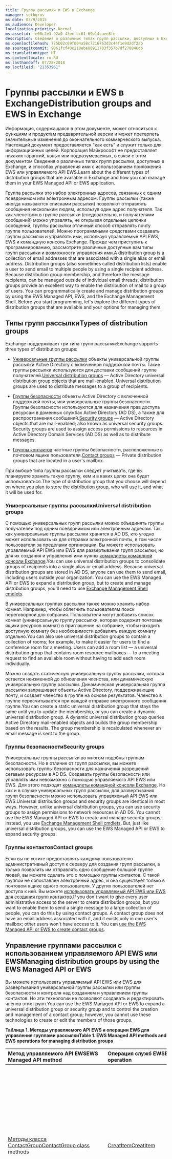 ```yaml
---
title: Группы рассылки и EWS в Exchange
manager: sethgros
ms.date: 03/9/2015
ms.audience: Developer
localization_priority: Normal
ms.assetid: fe08c2e3-92a0-43ec-bc61-69b14caee8fe
description: Сведения о различных типах групп рассылки, доступных в Exchange, и способах управления ими с использованием приложения EWS или управляемого API EWS.
ms.openlocfilehash: 725b02c69f004a58c7216763d3c44f1e9d2df2ab
ms.sourcegitcommit: 9061fcf40c218ebe88911783f357b7df278846db
ms.translationtype: HT
ms.contentlocale: ru-RU
ms.lasthandoff: 07/28/2018
ms.locfileid: "21353961"
---
```

# <a name="distribution-groups-and-ews-in-exchange"></a><span data-ttu-id="d599e-103">Группы рассылки и EWS в Exchange</span><span class="sxs-lookup"><span data-stu-id="d599e-103">Distribution groups and EWS in Exchange</span></span>

<span data-ttu-id="d599e-104">Информация, содержащаяся в этом документе, может относиться к функциям и продуктам предварительной версии и может претерпеть значительные изменения до окончательного коммерческого выпуска. Настоящий документ предоставляется "как есть" и служит только для информационных целей. Корпорация Майкрософт не предоставляет никаких гарантий, явных или подразумеваемых, в связи с этим документом Сведения о различных типах групп рассылки, доступных в Exchange, и способах управления ими с использованием приложения EWS или управляемого API EWS.</span><span class="sxs-lookup"><span data-stu-id="d599e-104">Learn about the different types of distribution groups that are available in Exchange and how you can manage them in your EWS Managed API or EWS application.</span></span>
  
<span data-ttu-id="d599e-p101">Группа рассылки  это набор электронных адресов, связанных с одним псевдонимом или электронным адресом. Группы рассылки (также иногда называются списками рассылки) позволяют отправлять сообщения нескольким людям, используя один адрес получателя. Так как членством в группе рассылки (следовательно, и получателями сообщений) можно управлять, не открывая отдельные цепочки сообщений, группы рассылки  отличный способ отправлять почту группе пользователей. Можно программными средствами создавать группы рассылки и управлять ими, используя управляемые API EWS, EWS и командную консоль Exchange. Прежде чем приступить к программированию, рассмотрите различные доступные вам типы групп рассылки и возможности управления ими.</span><span class="sxs-lookup"><span data-stu-id="d599e-p101">A distribution group is a collection of email addresses that are associated with a single alias or email address. Distribution groups (also sometimes called distribution lists) enable a user to send email to multiple people by using a single recipient address. Because distribution group membership, and therefore the message recipients, can be managed outside of individual email threads, distribution groups provide an excellent way to enable the distribution of mail to a group of users. You can programmatically create and manage distribution groups by using the EWS Managed API, EWS, and the Exchange Management Shell. Before you start programming, let's explore the different types of distribution groups that are available and your options for managing them.</span></span>
  
## <a name="types-of-distribution-groups"></a><span data-ttu-id="d599e-110">Типы групп рассылки</span><span class="sxs-lookup"><span data-stu-id="d599e-110">Types of distribution groups</span></span>

<span data-ttu-id="d599e-111">Exchange поддерживает три типа групп рассылки:</span><span class="sxs-lookup"><span data-stu-id="d599e-111">Exchange supports three types of distribution groups:</span></span>
  
- <span data-ttu-id="d599e-p102">[Универсальные группы рассылки](distribution-groups-and-ews-in-exchange.md#bk_DistributionGroup)  объекты универсальной группы рассылки Active Directory с включенной поддержкой почты. Такие группы рассылки используются для доставки сообщений группе получателей.</span><span class="sxs-lookup"><span data-stu-id="d599e-p102">[Universal distribution groups](distribution-groups-and-ews-in-exchange.md#bk_DistributionGroup) — Active Directory universal distribution group objects that are mail-enabled. Universal distribution groups are used to distribute messages to a group of recipients.</span></span> 
    
- <span data-ttu-id="d599e-p103">[Группы безопасности](distribution-groups-and-ews-in-exchange.md#bk_SecurityGroup)  объекты Active Directory с включенной поддержкой почты, или универсальные группы безопасности. Группы безопасности используются для назначения прав доступа ресурсам в доменных службах Active Directory (AD DS), а также для распространения сообщений.</span><span class="sxs-lookup"><span data-stu-id="d599e-p103">[Security groups](distribution-groups-and-ews-in-exchange.md#bk_SecurityGroup) — Active Directory objects that are mail-enabled; also known as universal security groups. Security groups are used to assign access permissions to resources in Active Directory Domain Services (AD DS) as well as to distribute messages.</span></span> 
    
- <span data-ttu-id="d599e-116">[Группы контактов](distribution-groups-and-ews-in-exchange.md#bk_ContactGroup)  частные группы безопасности, расположенные в почтовом ящике пользователя.</span><span class="sxs-lookup"><span data-stu-id="d599e-116">[Contact groups](distribution-groups-and-ews-in-exchange.md#bk_ContactGroup) — Private distribution groups that are located in a user's mailbox.</span></span> 
    
<span data-ttu-id="d599e-117">При выборе типа группы рассылки следует учитывать, где вы планируете хранить такую группу, кем и в каких целях она будет использоваться.</span><span class="sxs-lookup"><span data-stu-id="d599e-117">The type of distribution group that you choose will depend on where you plan to store the distribution group, who will use it, and what it will be used for.</span></span>

<span data-ttu-id="d599e-118"><a name="bk_DistributionGroup"> </a></span><span class="sxs-lookup"><span data-stu-id="d599e-118"></span></span>

### <a name="universal-distribution-groups"></a><span data-ttu-id="d599e-119">Универсальные группы рассылки</span><span class="sxs-lookup"><span data-stu-id="d599e-119">Universal distribution groups</span></span>

<span data-ttu-id="d599e-p104">С помощью универсальных групп рассылки можно объединять группы получателей под одним псевдонимом или электронным адресом. Так как универсальные группы рассылки хранятся в AD DS, кто угодно может использовать их для отправки электронной почты, в том числе пользователи за пределами организации. Вы можете использовать управляемый API EWS или EWS для развертывания групп рассылки, но для их создания и управления ими нужны [командлеты командной консоли Exchange](#bk_UsingEMS).</span><span class="sxs-lookup"><span data-stu-id="d599e-p104">You can use universal distribution groups to consolidate groups of recipients into a single alias or email address. Because universal distribution groups are stored in AD DS, anyone can use them to send email, including users outside your organization. You can use the EWS Managed API or EWS to expand a distribution group, but to create and manage distribution groups, you'll need to use [Exchange Management Shell cmdlets](#bk_UsingEMS).</span></span>
  
<span data-ttu-id="d599e-p105">В универсальных группах рассылки также можно хранить набор комнат. Например, чтобы облегчить пользователям поиск переговорной для собрания. Пользователи могут добавить список комнат (универсальную группу рассылки, которая содержит почтовые ящики ресурсов комнат) в приглашение на собрание, чтобы находить доступную комнату без необходимости добавлять каждую комнату отдельно.</span><span class="sxs-lookup"><span data-stu-id="d599e-p105">You can also use universal distribution groups to contain a collection of rooms; for example, to make it easier for users to find a conference room for a meeting. Users can add a room list — a universal distribution group that contains room resource mailboxes — to a meeting request to find an available room without having to add each room individually.</span></span>
  
<span data-ttu-id="d599e-p106">Можно создать статическую универсальную группу рассылки, которая остается неизменной до обновления членства, или динамическую универсальную группу рассылки. Динамическая универсальная группа рассылки запрашивает объекты Active Directory, поддерживающие почту, и создает членство в группе на основе результатов. Членство в группе пересчитывается при каждой отправке электронного сообщения группе.</span><span class="sxs-lookup"><span data-stu-id="d599e-p106">You can create a static universal distribution group that stays the same until you to update the membership, or you can create a dynamic universal distribution group. A dynamic universal distribution group queries Active Directory mail-enabled objects and builds the group membership based on the results. The group membership is recalculated whenever an email message is sent to the group.</span></span> 

<span data-ttu-id="d599e-128"><a name="bk_SecurityGroup"> </a></span><span class="sxs-lookup"><span data-stu-id="d599e-128"></span></span>

### <a name="security-groups"></a><span data-ttu-id="d599e-129">Группы безопасности</span><span class="sxs-lookup"><span data-stu-id="d599e-129">Security groups</span></span>

<span data-ttu-id="d599e-p107">Универсальные группы рассылки во многом подобны группам безопасности. Но в отличие от групп рассылки, вы можете использовать группы безопасности для назначения разрешений сетевым ресурсам в AD DS. Создавать группы безопасности или управлять ими невозможно с помощью управляемого API EWS или EWS. Для этого подходят [командлеты командной консоли Exchange](#bk_UsingEMS). Но как и в случае универсальных групп рассылки, для развертывания групп безопасности можно использовать управляемый API EWS или EWS.</span><span class="sxs-lookup"><span data-stu-id="d599e-p107">Universal distribution groups and security groups are identical in most ways. However, unlike universal distribution groups, you can use security groups to assign permissions to network resources in AD DS. You cannot use the EWS Managed API or EWS to create and manage security groups; instead, you use [Exchange Management Shell cmdlets](#bk_UsingEMS). But, just like universal distribution groups, you can use the EWS Managed API or EWS to expand security groups.</span></span>

<span data-ttu-id="d599e-134"><a name="bk_ContactGroup"> </a></span><span class="sxs-lookup"><span data-stu-id="d599e-134"></span></span>

### <a name="contact-groups"></a><span data-ttu-id="d599e-135">Группы контактов</span><span class="sxs-lookup"><span data-stu-id="d599e-135">Contact groups</span></span>

<span data-ttu-id="d599e-p108">Если вы не хотите предоставлять каждому пользователю административный доступ к серверу для создания групп рассылки, а только позволить им отправлять одно сообщение большой группе людей, вы можете сделать это с помощью группы контактов. С такой группой не сопоставлен электронный адрес, и она существует только в почтовом ящике одного пользователя. У других пользователей нет доступа к ней. Вы можете [использовать управляемый API EWS или EWS для создания групп контактов](how-to-create-contact-groups-by-using-ews-in-exchange.md).</span><span class="sxs-lookup"><span data-stu-id="d599e-p108">If you don't want to give every user administrative access to the server to create distribution groups, but you want to enable them to send a single message to a large collection of people, you can do this by using contact groups. A contact group does not have an email address associated with it, and it exists only in one user's mailbox; other users won't have access to it. You can [use the EWS Managed API or EWS to create contact groups](how-to-create-contact-groups-by-using-ews-in-exchange.md).</span></span>
  
## <a name="managing-distribution-groups-by-using-the-ews-managed-api-or-ews"></a><span data-ttu-id="d599e-139">Управление группами рассылки с использованием управляемого API EWS или EWS</span><span class="sxs-lookup"><span data-stu-id="d599e-139">Managing distribution groups by using the EWS Managed API or EWS</span></span>

<span data-ttu-id="d599e-140">Вы можете использовать управляемый API EWS или EWS для развертывания универсальной группы рассылки или группы безопасности и контроля над созданием и управлением группы контактов. Но эти технологии не позволяют создавать и редактировать членов этих групп.</span><span class="sxs-lookup"><span data-stu-id="d599e-140">You can use the EWS Managed API or EWS to expand a universal distribution group or security group and to control the creation and management of a contact group; however, you cannot use these technologies to create or edit the members of those groups.</span></span> 
  
<span data-ttu-id="d599e-141">**Таблица 1. Методы управляемого API EWS и операции EWS для управления группами рассылки**</span><span class="sxs-lookup"><span data-stu-id="d599e-141">**Table 1. EWS Managed API methods and EWS operations for managing distribution groups**</span></span>

|<span data-ttu-id="d599e-142">**Метод управляемого API EWS**</span><span class="sxs-lookup"><span data-stu-id="d599e-142">**EWS Managed API method**</span></span>|<span data-ttu-id="d599e-143">**Операция служб EWS**</span><span class="sxs-lookup"><span data-stu-id="d599e-143">**EWS operation**</span></span>|<span data-ttu-id="d599e-144">**Используйте, чтобы…**</span><span class="sxs-lookup"><span data-stu-id="d599e-144">**Use to…**</span></span>|
|:-----|:-----|:-----|
|<span data-ttu-id="d599e-145">[Методы класса ContactGroup](http://msdn.microsoft.com/ru-RU/library/office/microsoft.exchange.webservices.data.contactgroup%28v=exchg.80%29.aspx)</span><span class="sxs-lookup"><span data-stu-id="d599e-145">[ContactGroup class](http://msdn.microsoft.com/ru-RU/library/office/microsoft.exchange.webservices.data.contactgroup%28v=exchg.80%29.aspx) methods</span></span>  <br/> |[<span data-ttu-id="d599e-146">CreatItem</span><span class="sxs-lookup"><span data-stu-id="d599e-146">CreatItem</span></span>](http://msdn.microsoft.com/library/78a52120-f1d0-4ed7-8748-436e554f75b6%28Office.15%29.aspx) <br/> |<span data-ttu-id="d599e-147">Создайте группу контактов из магазина Exchange.</span><span class="sxs-lookup"><span data-stu-id="d599e-147">Create a contact group in the Exchange store.</span></span><br/><br/><span data-ttu-id="d599e-148">**ПРИМЕЧАНИЕ**: невозможно создать универсальную группу рассылки или группу безопасности, используя управляемый API EWS или EWS.</span><span class="sxs-lookup"><span data-stu-id="d599e-148">You cannot create a universal distribution group or security group by using EWS Managed API or EWS.</span></span>           |
|[<span data-ttu-id="d599e-149">ExpandGroup</span><span class="sxs-lookup"><span data-stu-id="d599e-149">ExpandGroup Method</span></span>](http://msdn.microsoft.com/ru-RU/library/office/microsoft.exchange.webservices.data.exchangeservice.expandgroup%28v=exchg.80%29.aspx) <br/> |[<span data-ttu-id="d599e-150">ExpandDL</span><span class="sxs-lookup"><span data-stu-id="d599e-150">ExpandDL</span></span>](http://msdn.microsoft.com/library/1f7837e7-9eff-4e10-9577-c40f7ed6af94%28Office.15%29.aspx) <br/> |<span data-ttu-id="d599e-151">Развернуть универсальную группу рассылки, группу безопасности или группу контактов, получив список ее членов.</span><span class="sxs-lookup"><span data-stu-id="d599e-151">Expand a universal distribution group, security group, or contact group by retrieving a list of its members.</span></span>  <br/> |
|[<span data-ttu-id="d599e-152">FindItems</span><span class="sxs-lookup"><span data-stu-id="d599e-152">FindItems</span></span>](http://msdn.microsoft.com/ru-RU/library/office/microsoft.exchange.webservices.data.exchangeservice.finditems%28v=exchg.80%29.aspx) <br/> |[<span data-ttu-id="d599e-153">FindItem</span><span class="sxs-lookup"><span data-stu-id="d599e-153">FindItem</span></span>](http://msdn.microsoft.com/library/ebad6aae-16e7-44de-ae63-a95b24539729%28Office.15%29.aspx) <br/> |<span data-ttu-id="d599e-154">Искать группу контактов в почтовом ящике.</span><span class="sxs-lookup"><span data-stu-id="d599e-154">Search for contact groups in the mailbox.</span></span>  <br/> |
|[<span data-ttu-id="d599e-155">GetRooms</span><span class="sxs-lookup"><span data-stu-id="d599e-155">GetRooms</span></span>](http://msdn.microsoft.com/ru-RU/library/office/microsoft.exchange.webservices.data.exchangeservice.getrooms%28v=exchg.80%29.aspx) <br/> |[<span data-ttu-id="d599e-156">GetRooms</span><span class="sxs-lookup"><span data-stu-id="d599e-156">GetRooms</span></span>](http://msdn.microsoft.com/library/5501ddc0-3bfa-4da6-8e15-4223ca5499a3%28Office.15%29.aspx) <br/> |<span data-ttu-id="d599e-p109">Получить набор всех комнат в указанном списке комнат в организации. Список комнат представляет собой группу рассылки, которая содержит только почтовые ящики ресурсов комнат.</span><span class="sxs-lookup"><span data-stu-id="d599e-p109">Retrieve a collection of all rooms in a specified room list in an organization. A room list is a distribution group that only contains room resource mailboxes.</span></span>  <br/> |
|[<span data-ttu-id="d599e-159">ResolveName</span><span class="sxs-lookup"><span data-stu-id="d599e-159">IAddrBook::ResolveName</span></span>](http://msdn.microsoft.com/ru-RU/library/office/microsoft.exchange.webservices.data.exchangeservice.resolvename%28v=exchg.80%29.aspx) <br/> |[<span data-ttu-id="d599e-160">ResolveNames</span><span class="sxs-lookup"><span data-stu-id="d599e-160">ResolveNames</span></span>](http://msdn.microsoft.com/library/6b4eb4b3-9ad6-4804-a09f-7e20cfea4dbb%28Office.15%29.aspx) <br/> |<span data-ttu-id="d599e-p110">Поиск и возврат возможных кандидатов, соответствующих неоднозначному имени. Кандидатами могут быть группы рассылки.</span><span class="sxs-lookup"><span data-stu-id="d599e-p110">Search for and return possible candidates to match an ambiguous name. The candidates can be distribution groups.</span></span>  <br/> |
   
<span data-ttu-id="d599e-p111">Вы можете использовать информацию, возвращенную методом [ExpandGroup](http://msdn.microsoft.com/ru-RU/library/office/microsoft.exchange.webservices.data.exchangeservice.expandgroup%28v=exchg.80%29.aspx) или операцией [ExpandDL](http://msdn.microsoft.com/library/1f7837e7-9eff-4e10-9577-c40f7ed6af94%28Office.15%29.aspx), для определения типов членов в группе. Типы членов определяются перечислением [MailboxType](http://msdn.microsoft.com/ru-RU/library/office/microsoft.exchange.webservices.data.mailboxtype%28v=exchg.80%29.aspx) управляемого API EWS и элементом [MailboxType](http://msdn.microsoft.com/library/696e5fdb-d8c5-40f0-9e79-885eae65dfa4%28Office.15%29.aspx) EWS.</span><span class="sxs-lookup"><span data-stu-id="d599e-p111">You can use the information returned by the [ExpandGroup](http://msdn.microsoft.com/ru-RU/library/office/microsoft.exchange.webservices.data.exchangeservice.expandgroup%28v=exchg.80%29.aspx) method or the [ExpandDL](http://msdn.microsoft.com/library/1f7837e7-9eff-4e10-9577-c40f7ed6af94%28Office.15%29.aspx) operation to determine what types of members are in the group. The member types are defined by the [MailboxType](http://msdn.microsoft.com/ru-RU/library/office/microsoft.exchange.webservices.data.mailboxtype%28v=exchg.80%29.aspx) EWS Managed API enumeration and the [MailboxType](http://msdn.microsoft.com/library/696e5fdb-d8c5-40f0-9e79-885eae65dfa4%28Office.15%29.aspx) EWS element.</span></span> 
  
<span data-ttu-id="d599e-165">**Таблица 2. Типы членов группы рассылки**</span><span class="sxs-lookup"><span data-stu-id="d599e-165">**Table 2. Distribution group member types**</span></span>

|<span data-ttu-id="d599e-166">**Значение перечисления MailboxType**</span><span class="sxs-lookup"><span data-stu-id="d599e-166">**MailboxType enumeration value**</span></span>|<span data-ttu-id="d599e-167">**Значение элемента MailboxType**</span><span class="sxs-lookup"><span data-stu-id="d599e-167">**MailboxType element value**</span></span>|<span data-ttu-id="d599e-168">**Описание**</span><span class="sxs-lookup"><span data-stu-id="d599e-168">**Description**</span></span>|
|:-----|:-----|:-----|
|<span data-ttu-id="d599e-169">Почтовый ящик</span><span class="sxs-lookup"><span data-stu-id="d599e-169">Mailbox</span></span>  <br/> |<span data-ttu-id="d599e-170">Почтовый ящик</span><span class="sxs-lookup"><span data-stu-id="d599e-170">Mailbox</span></span>  <br/> |<span data-ttu-id="d599e-171">Объект Active Directory, поддерживающий почту.</span><span class="sxs-lookup"><span data-stu-id="d599e-171">A mail-enabled Active Directory object.</span></span>  <br/> |
|<span data-ttu-id="d599e-172">PublicGroup</span><span class="sxs-lookup"><span data-stu-id="d599e-172">PublicGroup</span></span>  <br/> |<span data-ttu-id="d599e-173">PublicDL</span><span class="sxs-lookup"><span data-stu-id="d599e-173">PublicDL</span></span>  <br/> |<span data-ttu-id="d599e-p112">Группа рассылки в группе, которую вы только что развернули. Чтобы открыть полный список членов, разверните также и эту группу.</span><span class="sxs-lookup"><span data-stu-id="d599e-p112">A distribution group contained within the group you just expanded. To get a full list of members, expand this group as well.</span></span>  <br/> |
|<span data-ttu-id="d599e-176">ContactGroup</span><span class="sxs-lookup"><span data-stu-id="d599e-176">ContactGroup</span></span>  <br/> |<span data-ttu-id="d599e-177">PrivateDL</span><span class="sxs-lookup"><span data-stu-id="d599e-177">PrivateDL</span></span>  <br/> |<span data-ttu-id="d599e-178">Группа контактов, расположенная в почтовом ящике и доступная только его пользователям.</span><span class="sxs-lookup"><span data-stu-id="d599e-178">A group of contacts that is located in the mailbox and is only available to users of that mailbox.</span></span>  <br/> |
|<span data-ttu-id="d599e-179">Контакт</span><span class="sxs-lookup"><span data-stu-id="d599e-179">Contact</span></span>  <br/> |<span data-ttu-id="d599e-180">Контакт</span><span class="sxs-lookup"><span data-stu-id="d599e-180">Contact</span></span>  <br/> |<span data-ttu-id="d599e-181">Контакт базы данных Exchange или почтовый контакт Active Directory.</span><span class="sxs-lookup"><span data-stu-id="d599e-181">An Exchange database contact or Active Directory mail contact.</span></span>  <br/> |

<span data-ttu-id="d599e-182"><a name="bk_UsingEMS"> </a></span><span class="sxs-lookup"><span data-stu-id="d599e-182"></span></span>

## <a name="managing-distribution-groups-by-using-the-exchange-management-shell"></a><span data-ttu-id="d599e-183">Управление группами рассылки с помощью среды управления Exchange</span><span class="sxs-lookup"><span data-stu-id="d599e-183">Managing distribution groups by using the Exchange Management Shell</span></span>

<span data-ttu-id="d599e-184">Вы можете [использовать командлеты среды управления Exchange](http://msdn.microsoft.com/ru-RU/library/ff326159%28v=exchg.140%29.aspx) для создания и администрирования универсальных групп рассылки и группы безопасности в вашем коде.</span><span class="sxs-lookup"><span data-stu-id="d599e-184">You can [use Exchange Management Shell cmdlets](http://msdn.microsoft.com/ru-RU/library/ff326159%28v=exchg.140%29.aspx) to create and manage universal distribution groups and security groups in your code.</span></span> 
  
> [!NOTE]
> <span data-ttu-id="d599e-185">Командлеты командной консоли Exchange не подходят для управления группами контактов.</span><span class="sxs-lookup"><span data-stu-id="d599e-185">You cannot use Exchange Management Shell cmdlets to manage contact groups.</span></span> 
  
<span data-ttu-id="d599e-186">**Таблица 3. Командлеты командной консоли Exchange для работы с группами рассылки**</span><span class="sxs-lookup"><span data-stu-id="d599e-186">**Table 3. Exchange Management Shell cmdlets for working with distribution groups**</span></span>

|<span data-ttu-id="d599e-187">**Командлет**</span><span class="sxs-lookup"><span data-stu-id="d599e-187">**Cmdlet**</span></span>|<span data-ttu-id="d599e-188">**Используйте, чтобы…**</span><span class="sxs-lookup"><span data-stu-id="d599e-188">**Use to…**</span></span>|
|:-----|:-----|
|[<span data-ttu-id="d599e-189">Отключить DistributionGroup</span><span class="sxs-lookup"><span data-stu-id="d599e-189">Disable-DistributionGroup</span></span>](http://technet.microsoft.com/ru-RU/library/aa997942%28v=exchg.150%29.aspx) <br/> |<span data-ttu-id="d599e-190">Удалить возможности почты из группы рассылки, поддерживающей почту.</span><span class="sxs-lookup"><span data-stu-id="d599e-190">Remove mail capabilities from a mail-enabled distribution group.</span></span>  <br/> |
|[<span data-ttu-id="d599e-191">Включить DistributionGroup</span><span class="sxs-lookup"><span data-stu-id="d599e-191">Enable-DistributionGroup</span></span>](http://technet.microsoft.com/ru-RU/library/aa998916%28v=exchg.150%29.aspx) <br/> |<span data-ttu-id="d599e-192">Добавить поддержку почты в существующую универсальную группу.</span><span class="sxs-lookup"><span data-stu-id="d599e-192">Mail-enable an existing universal group.</span></span>  <br/> |
|[<span data-ttu-id="d599e-193">Получить DistributionGroup</span><span class="sxs-lookup"><span data-stu-id="d599e-193">Get-DistributionGroup</span></span>](http://technet.microsoft.com/ru-RU/library/bb124755%28v=exchg.150%29.aspx) <br/> |<span data-ttu-id="d599e-194">Отправить запрос на получение существующих групп рассылки.</span><span class="sxs-lookup"><span data-stu-id="d599e-194">Query for existing distribution groups.</span></span>  <br/> |
|[<span data-ttu-id="d599e-195">Новая DistributionGroup</span><span class="sxs-lookup"><span data-stu-id="d599e-195">New-DistributionGroup</span></span>](http://technet.microsoft.com/ru-RU/library/aa998856%28v=exchg.150%29.aspx) <br/> |<span data-ttu-id="d599e-196">Создание группы рассылки.</span><span class="sxs-lookup"><span data-stu-id="d599e-196">Create a distribution group.</span></span>  <br/> |
|[<span data-ttu-id="d599e-197">Удалить DistributionGroup</span><span class="sxs-lookup"><span data-stu-id="d599e-197">Remove-DistributionGroup</span></span>](http://technet.microsoft.com/ru-RU/library/aa997627%28v=exchg.150%29.aspx) <br/> |<span data-ttu-id="d599e-198">Удалить существующую группу рассылки из AD DS.</span><span class="sxs-lookup"><span data-stu-id="d599e-198">Delete an existing distribution group from AD DS.</span></span>  <br/> |
|[<span data-ttu-id="d599e-199">Настроить DistributionGroup</span><span class="sxs-lookup"><span data-stu-id="d599e-199">Set-DistributionGroup</span></span>](http://technet.microsoft.com/ru-RU/library/bb124955%28v=exchg.150%29.aspx) <br/> |<span data-ttu-id="d599e-200">Изменить параметры существующей группы рассылки.</span><span class="sxs-lookup"><span data-stu-id="d599e-200">Modify the settings of an existing distribution group.</span></span>  <br/> |
|[<span data-ttu-id="d599e-201">Добавить DistributionGroupMember</span><span class="sxs-lookup"><span data-stu-id="d599e-201">Add-DistributionGroupMember</span></span>](http://technet.microsoft.com/ru-RU/library/bb124340%28v=exchg.150%29.aspx) <br/> |<span data-ttu-id="d599e-202">Добавить получателя в группу рассылки.</span><span class="sxs-lookup"><span data-stu-id="d599e-202">Add a recipient to a distribution group.</span></span>  <br/> |
|[<span data-ttu-id="d599e-203">Получить DistributionGroupMember</span><span class="sxs-lookup"><span data-stu-id="d599e-203">Get-DistributionGroupMember</span></span>](http://technet.microsoft.com/ru-RU/library/aa996367%28v=exchg.150%29.aspx) <br/> |<span data-ttu-id="d599e-204">Искать членов существующей группы рассылки.</span><span class="sxs-lookup"><span data-stu-id="d599e-204">Find existing distribution group members.</span></span>  <br/> |
|[<span data-ttu-id="d599e-205">Удалить DistributionGroupMember</span><span class="sxs-lookup"><span data-stu-id="d599e-205">Remove-DistributionGroupMember</span></span>](http://technet.microsoft.com/ru-RU/library/aa998016%28v=exchg.150%29.aspx) <br/> |<span data-ttu-id="d599e-206">Удалить существующего получателя из группы рассылки.</span><span class="sxs-lookup"><span data-stu-id="d599e-206">Remove an existing recipient from a distribution group.</span></span>  <br/> |
|[<span data-ttu-id="d599e-207">Обновить DistributionGroupMember</span><span class="sxs-lookup"><span data-stu-id="d599e-207">Update-DistributionGroupMember</span></span>](http://technet.microsoft.com/ru-RU/library/dd335049%28v=exchg.150%29.aspx) <br/> |<span data-ttu-id="d599e-208">Обновить члена указанной группы рассылки.</span><span class="sxs-lookup"><span data-stu-id="d599e-208">Update a member of a specified distribution group.</span></span>  <br/> |
|[<span data-ttu-id="d599e-209">Получить DynamicDistributionGroup</span><span class="sxs-lookup"><span data-stu-id="d599e-209">Get-DynamicDistributionGroup</span></span>](http://technet.microsoft.com/ru-RU/library/bb124762%28v=exchg.150%29.aspx) <br/> |<span data-ttu-id="d599e-210">Получить параметры существующей динамической группы рассылки.</span><span class="sxs-lookup"><span data-stu-id="d599e-210">Retrieve the settings on an existing dynamic distribution group.</span></span>  <br/> |
|[<span data-ttu-id="d599e-211">Новая DynamicDistributionGroup</span><span class="sxs-lookup"><span data-stu-id="d599e-211">New-DynamicDistributionGroup</span></span>](http://technet.microsoft.com/ru-RU/library/bb125127%28v=exchg.150%29.aspx) <br/> |<span data-ttu-id="d599e-212">Создание динамической группы рассылки.</span><span class="sxs-lookup"><span data-stu-id="d599e-212">Create a dynamic distribution group.</span></span>  <br/> |
|[<span data-ttu-id="d599e-213">Удалить DynamicDistributionGroup</span><span class="sxs-lookup"><span data-stu-id="d599e-213">Remove-DynamicDistributionGroup</span></span>](http://technet.microsoft.com/ru-RU/library/bb125038%28v=exchg.150%29.aspx) <br/> |<span data-ttu-id="d599e-p113">Удалить существующую динамическую группу рассылки. Этот командлет удаляет динамическую группу рассылки из AD DS.</span><span class="sxs-lookup"><span data-stu-id="d599e-p113">Delete an existing dynamic distribution group. This cmdlet removes the dynamic distribution group from AD DS.</span></span>  <br/> |
|[<span data-ttu-id="d599e-216">Настроить DynamicDistributionGroup</span><span class="sxs-lookup"><span data-stu-id="d599e-216">Set-DynamicDistributionGroup</span></span>](http://technet.microsoft.com/ru-RU/library/bb123796%28v=exchg.150%29.aspx) <br/> |<span data-ttu-id="d599e-217">Изменение параметров существующей динамической группы рассылки.</span><span class="sxs-lookup"><span data-stu-id="d599e-217">Modify the settings of an existing dynamic distribution group.</span></span>  <br/> |

<span data-ttu-id="d599e-218"><a name="bk_UsingEMS"> </a></span><span class="sxs-lookup"><span data-stu-id="d599e-218"></span></span>

## <a name="in-this-section"></a><span data-ttu-id="d599e-219">В этой статье</span><span class="sxs-lookup"><span data-stu-id="d599e-219">In this section</span></span>

- [<span data-ttu-id="d599e-220">Как: создать группы контактов с помощью EWS в Exchange</span><span class="sxs-lookup"><span data-stu-id="d599e-220">How to: Create contact groups by using EWS in Exchange</span></span>](how-to-create-contact-groups-by-using-ews-in-exchange.md)   
- [<span data-ttu-id="d599e-221">Как: развернуть группы рассылки с помощью EWS в Exchange 2013</span><span class="sxs-lookup"><span data-stu-id="d599e-221">How to: Expand distribution groups by using EWS in Exchange 2013</span></span>](how-to-expand-distribution-groups-by-using-ews-in-exchange-2013.md)
    
## <a name="see-also"></a><span data-ttu-id="d599e-222">См. также</span><span class="sxs-lookup"><span data-stu-id="d599e-222">See also</span></span>

- [<span data-ttu-id="d599e-223">Разработка клиентов веб-служб для Exchange</span><span class="sxs-lookup"><span data-stu-id="d599e-223">Develop web service clients for Exchange</span></span>](develop-web-service-clients-for-exchange.md)   
- [<span data-ttu-id="d599e-224">Вызов командлетов командной консоли Exchange из управляемого кода</span><span class="sxs-lookup"><span data-stu-id="d599e-224">Calling Exchange Management Shell Cmdlets from Managed Code</span></span>](http://msdn.microsoft.com/ru-RU/library/ff326159%28v=exchg.140%29.aspx)
    

